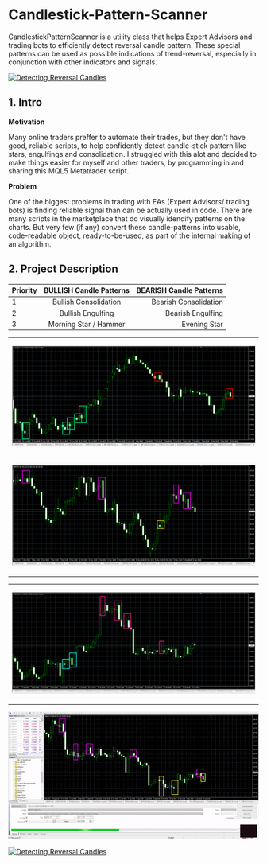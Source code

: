 # Candlestick-Pattern-Scanner
CandlestickPatternScanner is a utility class that helps Expert Advisors and trading bots to efficiently detect reversal candle pattern. These special patterns can be used as possible indications of trend-reversal, especially in conjunction with other indicators and signals.

<p align="left" dir="auto">
  <a target="_blank" rel="noopener noreferrer" href="/cps-1-31-deeppink-aqua-gif.gif">
    <img src="/img/cps-1-31-deeppink-aqua-gif.gif" alt="Detecting Reversal Candles">
  </a>
</p>

<h2>1. Intro</h2>
<strong>Motivation</strong> <p>Many online traders preffer to automate their trades, but they don't have good, reliable scripts, to help confidently detect candle-stick pattern like stars, engulfings and consolidation. I struggled with this alot and decided to make things easier for myself and other traders, by programming in and sharing this MQL5 Metatrader script.</p>
<strong>Problem</strong> <p>One of the biggest problems in trading with EAs (Expert Advisors/ trading bots) is finding reliable signal than can be actually used in code. There are many scripts in the marketplace that do visually idendify patterns on the charts. But very few (if any) convert these candle-patterns into usable, code-readable object, ready-to-be-used, as part of the internal making of an algorithm.</p>

<h2>2. Project Description</h2>

| Priority | BULLISH Candle Patterns | BEARISH Candle Patterns |
| :---         |     :---:      |          ---: |
| 1   | Bullish Consolidation     | Bearish Consolidation    |
| 2     | Bullish Engulfing       | Bearish Engulfing      |
| 3     | Morning Star / Hammer       | Evening Star      |


<table cellspacing="5" border="0">
      <tr>
        <td>
          <p align="center" dir="auto">
            <a target="_blank" rel="noopener noreferrer" href="/img/candle-patterns-red-green-v1.PNG">
              <img src="/img/candle-patterns-red-green-v1.PNG" alt="Goal Getter Add New Goal">
            </a>
          </p>
        </td>
      </tr>
      <tr>
        <td>
          <p align="center" dir="auto">
            <a target="_blank" rel="noopener noreferrer" href="/img/candle-patterns-magenta-gold-v1.PNG">
              <img src="/img/candle-patterns-magenta-gold-v1.PNG" alt="Goal Getter Add New Goal">
            </a>
          </p>
        </td>
      </tr>
</table>
<table cellspacing="5" border="0">
      <tr>
        <td>
          <p align="center" dir="auto">
            <a target="_blank" rel="noopener noreferrer" href="/img/candle-patterns-deeppink-aqua-v1.PNG">
              <img src="/img/candle-patterns-deeppink-aqua-v1.PNG" alt="Goal Getter Add New Goal">
            </a>
          </p>
        </td>
      </tr>
</table>
  


<p align="left" dir="auto">
  <a target="_blank" rel="noopener noreferrer" href="/cps-2-62-magenta-gold-gif.gif">
    <img src="/img/cps-2-62-magenta-gold-gif.gif" alt="Detecting Reversal Candles">
  </a>
</p>

<p align="left" dir="auto">
  <a target="_blank" rel="noopener noreferrer" href="/cps-1-deeppink-aqua-gif.gif">
    <img src="/img/cps-1-deeppink-aqua-gif.gif" alt="Detecting Reversal Candles">
  </a>
</p>
